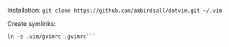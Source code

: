 Installation:
  `git clone https://github.com/ambirdsall/dotvim.git ~/.vim`

Create symlinks:
  ```ln -s .vim/vimrc .vimrc  
  ln -s .vim/gvimrc .gvimrc```
